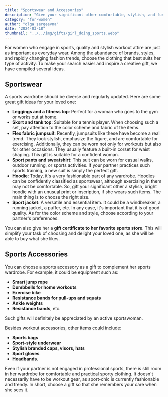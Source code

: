 ```yaml
---
title: "Sportswear and Accessories"
description: "Give your significant other comfortable, stylish, and functional sportswear"
category: "for-women"
author: "olga_sergeevna"
date: "2024-03-18"
thumbnail: "../../img/gifts/girl_doing_sports.webp"
---
```


For women who engage in sports, quality and stylish workout attire are just as important as everyday wear. Among the abundance of brands, styles, and rapidly changing fashion trends, choose the clothing that best suits her type of activity. To make your search easier and inspire a creative gift, we have compiled several ideas.

## Sportswear

A sports wardrobe should be diverse and regularly updated. Here are some great gift ideas for your loved one:

- **Leggings and a fitness top**: Perfect for a woman who goes to the gym or works out at home.
- **Skort and tank top**: Suitable for a tennis player. When choosing such a set, pay attention to the color scheme and fabric of the items.
- **Flex fabric jumpsuit**: Recently, jumpsuits like these have become a real trend. They look stylish, emphasize the figure, and are comfortable for exercising. Additionally, they can be worn not only for workouts but also for other occasions. They usually feature a built-in corset for waist shaping. This gift is suitable for a confident woman.
- **Sport pants and sweatshirt**: This suit can be worn for casual walks, outdoor running, or sports activities. If your partner practices such sports training, a new suit is simply the perfect gift.
- **Hoodie**: Today, it's a very fashionable part of any wardrobe. Hoodies can be confidently classified as sportswear, although exercising in them may not be comfortable. So, gift your significant other a stylish, bright hoodie with an unusual print or inscription, if she wears such items. The main thing is to choose the right size.
- **Sport jacket**: A versatile and essential item. It could be a windbreaker, a running jacket, a puffer, etc. In any case, it's important that it is of good quality. As for the color scheme and style, choose according to your partner's preferences.

You can also give her a **gift certificate to her favorite sports store**. This will simplify your task of choosing and delight your loved one, as she will be able to buy what she likes.

## Sports Accessories

You can choose a sports accessory as a gift to complement her sports wardrobe. For example, it could be equipment such as:

- **Smart jump rope**
- **Dumbbells for home workouts**
- **Exercise bike**
- **Resistance bands for pull-ups and squats**
- **Ankle weights**
- **Resistance bands**, etc.

Such gifts will definitely be appreciated by an active sportswoman.

Besides workout accessories, other items could include:

- **Sports bags**
- **Sport-style underwear**
- **Stylish branded caps, visors, hats**
- **Sport gloves**
- **Headbands**.

Even if your partner is not engaged in professional sports, there is still room in her wardrobe for comfortable and practical sporty clothing. It doesn't necessarily have to be workout gear, as sport-chic is currently fashionable and trendy. In short, choose a gift so that she remembers your care when she sees it.
